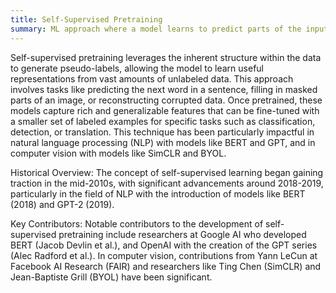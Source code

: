 ```yaml
---
title: Self-Supervised Pretraining
summary: ML approach where a model learns to predict parts of the input data from other parts without requiring labeled data, which is then fine-tuned on downstream tasks.
---
```

Self-supervised pretraining leverages the inherent structure within the data to generate pseudo-labels, allowing the model to learn useful representations from vast amounts of unlabeled data. This approach involves tasks like predicting the next word in a sentence, filling in masked parts of an image, or reconstructing corrupted data. Once pretrained, these models capture rich and generalizable features that can be fine-tuned with a smaller set of labeled examples for specific tasks such as classification, detection, or translation. This technique has been particularly impactful in natural language processing (NLP) with models like BERT and GPT, and in computer vision with models like SimCLR and BYOL.

Historical Overview:
The concept of self-supervised learning began gaining traction in the mid-2010s, with significant advancements around 2018-2019, particularly in the field of NLP with the introduction of models like BERT (2018) and GPT-2 (2019).

Key Contributors:
Notable contributors to the development of self-supervised pretraining include researchers at Google AI who developed BERT (Jacob Devlin et al.), and OpenAI with the creation of the GPT series (Alec Radford et al.). In computer vision, contributions from Yann LeCun at Facebook AI Research (FAIR) and researchers like Ting Chen (SimCLR) and Jean-Baptiste Grill (BYOL) have been significant.